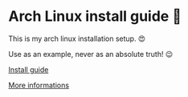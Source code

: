 # Arch Linux install guide 🐧
This is my arch linux installation setup. 😍

Use as an example, never as an absolute truth! 😉

[Install guide](install-guide.md)

[More informations](https://wiki.archlinux.org/title/Installation_guide_(Portugu%C3%AAs))
